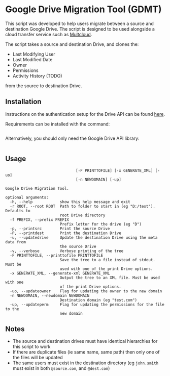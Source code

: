 # Google Drive Migration Tool (GDMT)

This script was developed to help users migrate between a source and destination
Google Drive. The script is designed to be used alongside a cloud transfer
service such as [Multcloud](https://www.multcloud.com/home).

The script takes a source and destination Drive, and clones the:
* Last Modifying User
* Last Modified Date
* Owner
* Permissions
* Activity History (TODO)

from the source to destination Drive.

## Installation
Instructions on the authentication setup for the Drive API can be found 
[here](https://developers.google.com/drive/v3/web/quickstart/python).

Requirements can be installed with the command:
``` pip install -r requirements.txt
```

Alternatively, you should only need the Google Drive API library:
``` pip install --upgrade google-api-python-client
```

## Usage
``` usage: drive-migration-tool.py [-h] [-r ROOT] [-f PREFIX] (-p | -P | -u) [-v]
                               [-F PRINTTOFILE] [-x GENERATE_XML] [-uo]
                               [-n NEWDOMAIN] [-up]

Google Drive Migration Tool.

optional arguments:
  -h, --help            show this help message and exit
  -r ROOT, --root ROOT  Path to folder to start in (eg "D:/test"). Defaults to
                        root Drive directory
  -f PREFIX, --prefix PREFIX
                        Prefix letter for the drive (eg "D")
  -p, --printsrc        Print the source Drive
  -P, --printdest       Print the destination Drive
  -u, --updatedrive     Update the destination Drive using the meta data from
                        the source Drive
  -v, --verbose         Verbose printing of the tree
  -F PRINTTOFILE, --printtofile PRINTTOFILE
                        Save the tree to a file instead of stdout. Must be
                        used with one of the print Drive options.
  -x GENERATE_XML, --generate-xml GENERATE_XML
                        Output the tree to an XML file. Must be used with one
                        of the print Drive options.
  -uo, --updateowner    Flag for updating the owner to the new domain
  -n NEWDOMAIN, --newdomain NEWDOMAIN
                        Destination domain (eg "test.com")
  -up, --updateperm     Flag for updating the permissions for the file to the
                        new domain
```

## Notes
* The source and destination drives must have identical hierarchies for this script to work
* If there are duplicate files (ie same name, same path) then only one of the files will be updated
* The same users must exist in the destination directory (eg `john.smith` must exist in both `@source.com`, and `@dest.com`)

